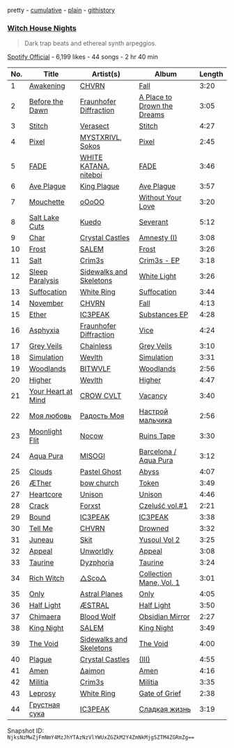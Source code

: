 pretty - [cumulative](/playlists/cumulative/7LBFMuT8Ool5VxAbDMWjtA.md) - [plain](/playlists/plain/7LBFMuT8Ool5VxAbDMWjtA) - [githistory](https://github.githistory.xyz/mackorone/spotify-playlist-archive/blob/main/playlists/plain/7LBFMuT8Ool5VxAbDMWjtA)

### [Witch House Nights](https://open.spotify.com/playlist/7LBFMuT8Ool5VxAbDMWjtA)

> Dark trap beats and ethereal synth arpeggios.

[Spotify Official](https://open.spotify.com/user/tj0g0uiiz4rscm97u8kuqyadv) - 6,199 likes - 44 songs - 2 hr 40 min

| No. | Title | Artist(s) | Album | Length |
|---|---|---|---|---|
| 1 | [Awakening](https://open.spotify.com/track/5rUSJdwvjQXRRzwwzXk4WI) | [CHVRN](https://open.spotify.com/artist/7rSykIe3Og1NMbIV6LOeVx) | [Fall](https://open.spotify.com/album/2cbjAJshqrtMfOfR7gSOif) | 3:20 |
| 2 | [Before the Dawn](https://open.spotify.com/track/588vIX446PBPjGyYk2sTgH) | [Fraunhofer Diffraction](https://open.spotify.com/artist/3s001vzLUM01WSssGvHhXA) | [A Place to Drown the Dreams](https://open.spotify.com/album/66McoXxes1kWgoeq3Tu660) | 3:05 |
| 3 | [Stitch](https://open.spotify.com/track/29G4BQoNMjCjvubV6rFiyg) | [Verasect](https://open.spotify.com/artist/0qGXgOeaVWc7PXMJzHMOHW) | [Stitch](https://open.spotify.com/album/7upH9zI0vpIsHl9sIT2Two) | 4:27 |
| 4 | [Pixel](https://open.spotify.com/track/0CDQpqpDFkbpHLHReZ3uuR) | [MYSTXRIVL](https://open.spotify.com/artist/5puIJpEBWYS37qD8TS8gZq), [Sokos](https://open.spotify.com/artist/74BcHC0oHVSwJySCVT8pz7) | [Pixel](https://open.spotify.com/album/1YlJV2vKkFCQQJjd2DLCXZ) | 2:45 |
| 5 | [FADE](https://open.spotify.com/track/7bhUywrgoZaEWXidXmx9bI) | [WHITE KATANA](https://open.spotify.com/artist/5OtyZM8MxtHrYqOPxetwji), [niteboi](https://open.spotify.com/artist/2Ue601Op6mLGMwrQYjAOSW) | [FADE](https://open.spotify.com/album/07jHrZSDK22RASyH0wR99s) | 3:46 |
| 6 | [Ave Plague](https://open.spotify.com/track/6qMVcqQtXBUsR1kQHIa2Qi) | [King Plague](https://open.spotify.com/artist/688qufssIBfmoD8BJxZD9Q) | [Ave Plague](https://open.spotify.com/album/19an75EnoqYFYS7vdbrvMe) | 3:57 |
| 7 | [Mouchette](https://open.spotify.com/track/3owLOMBJGYxACaBPOLS77x) | [oOoOO](https://open.spotify.com/artist/1f5Qv25dd6ldcXS9aKqDTi) | [Without Your Love](https://open.spotify.com/album/2wf11Rymw6luwP1XMdGGLO) | 3:20 |
| 8 | [Salt Lake Cuts](https://open.spotify.com/track/7phzoYdNfWHtu29bUU2Evu) | [Kuedo](https://open.spotify.com/artist/1SYQUJukd40ps4z6RT77rC) | [Severant](https://open.spotify.com/album/2TwjER8Vj4lqKpZ0g68NoD) | 5:12 |
| 9 | [Char](https://open.spotify.com/track/0jhxxEBzlvuDqAqV9i9Iuc) | [Crystal Castles](https://open.spotify.com/artist/7K3zpFXBvPcvzhj7zlGJdO) | [Amnesty \(I\)](https://open.spotify.com/album/03CgI5yzuOcyRkkDOyCazP) | 3:08 |
| 10 | [Frost](https://open.spotify.com/track/21L2I5THDWBMVhaM40vRFo) | [SALEM](https://open.spotify.com/artist/09CJcG6ndtL82D8x9VxaeT) | [Frost](https://open.spotify.com/album/21TA6tOn0BhFlW67cK7uDy) | 3:26 |
| 11 | [Salt](https://open.spotify.com/track/6ammoqYGt8Ofhj1tLd12Wq) | [Crim3s](https://open.spotify.com/artist/1ARDx2oCR7sJEjbnHsbbRU) | [Crim3s \- EP](https://open.spotify.com/album/3h1R5UVCRRkVMlGydV4Ytc) | 3:18 |
| 12 | [Sleep Paralysis](https://open.spotify.com/track/1uwzAmgnBBO5fi6N4JQnlt) | [Sidewalks and Skeletons](https://open.spotify.com/artist/48nHO1cuTbpx4ELhChsxX1) | [White Light](https://open.spotify.com/album/0Iq6APTGuGPe875jV0rIw2) | 3:26 |
| 13 | [Suffocation](https://open.spotify.com/track/3i0CTZmifPahTx3CSIx3LF) | [White Ring](https://open.spotify.com/artist/64AV09dDdCGBGv11QlGOJN) | [Suffocation](https://open.spotify.com/album/3ugtU0UeDrA5g5J6V4GHLW) | 3:44 |
| 14 | [November](https://open.spotify.com/track/0zZcMvnkj6FBBWWXF3cwxv) | [CHVRN](https://open.spotify.com/artist/7rSykIe3Og1NMbIV6LOeVx) | [Fall](https://open.spotify.com/album/2cbjAJshqrtMfOfR7gSOif) | 4:13 |
| 15 | [Ether](https://open.spotify.com/track/76DAkogdxJEPQnWk9kzewp) | [IC3PEAK](https://open.spotify.com/artist/3luonLzvSOxdU8ytCaEIK8) | [Substances EP](https://open.spotify.com/album/4oxqfZ4aQv4mIHf59W3X1S) | 4:28 |
| 16 | [Asphyxia](https://open.spotify.com/track/1efaNOKQVHof1w74x83RHu) | [Fraunhofer Diffraction](https://open.spotify.com/artist/3s001vzLUM01WSssGvHhXA) | [Vice](https://open.spotify.com/album/642uT502ud4QsY9ZLL4Vkh) | 4:24 |
| 17 | [Grey Veils](https://open.spotify.com/track/1lXbVK6pYYRxcDcBLaPME2) | [Chainless](https://open.spotify.com/artist/40lgCyfmz6zJKM0Ab2dHFi) | [Grey Veils](https://open.spotify.com/album/4j6yGm02EmhjmVoCwdGRJZ) | 3:10 |
| 18 | [Simulation](https://open.spotify.com/track/3ZEyIY5i9m86hJjF14UqvV) | [Wevlth](https://open.spotify.com/artist/5N7wAKV4HvGQj66w5HV4bD) | [Simulation](https://open.spotify.com/album/2jeK8ZALtJP3ZK9aR4mcmT) | 3:31 |
| 19 | [Woodlands](https://open.spotify.com/track/7oPl7r8kLdjpeXlWg7LDc1) | [BITWVLF](https://open.spotify.com/artist/7hAxi36lF6tUTw06MSrY2F) | [Woodlands](https://open.spotify.com/album/5Mgnaoc0bFOQThw2uYWIAR) | 2:56 |
| 20 | [Higher](https://open.spotify.com/track/0HHdsqqY9qbgUV0EstbDqU) | [Wevlth](https://open.spotify.com/artist/5N7wAKV4HvGQj66w5HV4bD) | [Higher](https://open.spotify.com/album/19CvZyxiBvd3dVzWpT5C10) | 4:47 |
| 21 | [Your Heart at Mind](https://open.spotify.com/track/3uniDSxZDaZe2mKIFWGqqf) | [CROW CVLT](https://open.spotify.com/artist/2lW6mrsfcujnwKb2dKWaNj) | [Vacancy](https://open.spotify.com/album/2H2VFjX8zeRRcx1JZdIR4u) | 3:40 |
| 22 | [Моя любовь](https://open.spotify.com/track/0cXCYCv1SL38Q5oSkNONvy) | [Радость Моя](https://open.spotify.com/artist/7p9Fl9DbB7mdSKcOOWA22J) | [Настрой мальчика](https://open.spotify.com/album/415HjS8iHMERp7eib3wxGA) | 2:56 |
| 23 | [Moonlight Flit](https://open.spotify.com/track/279fvscy31X441ZtoVb4BT) | [Nocow](https://open.spotify.com/artist/37fdkkiylsDkoVwyK7WvzK) | [Ruins Tape](https://open.spotify.com/album/3GNRY3C2HO8zIeTWPhiQww) | 3:30 |
| 24 | [Aqua Pura](https://open.spotify.com/track/1q7XA1Zq97bWjk7gGQHsvA) | [MISOGI](https://open.spotify.com/artist/778Snztf3N5DXp0kHGFl3g) | [Barcelona / Aqua Pura](https://open.spotify.com/album/2amjRXI6wUcO2rVfOoJql3) | 3:12 |
| 25 | [Clouds](https://open.spotify.com/track/7mZuQv7WRdRWIWibJoHYHn) | [Pastel Ghost](https://open.spotify.com/artist/06O23tLg0or676h8EEzH7W) | [Abyss](https://open.spotify.com/album/68UkuqIJb0Ob5EkCtry4x3) | 4:07 |
| 26 | [ÆTher](https://open.spotify.com/track/10Ng4NWeokDxuP6qTYKrpt) | [bow church](https://open.spotify.com/artist/57ZZR7YVR4IJPxEBUL6B8T) | [Token](https://open.spotify.com/album/24s2XYuhIrkWrw4q110Jya) | 3:49 |
| 27 | [Heartcore](https://open.spotify.com/track/5C1XqQFbO0QhVPFmQ9rYd0) | [Unison](https://open.spotify.com/artist/30usFtBUYUQkOPQMI8weaJ) | [Unison](https://open.spotify.com/album/2NXZFvWtRW7zX8OINi0BJN) | 4:46 |
| 28 | [Crack](https://open.spotify.com/track/3Y7lofH8yu5adzyGjqmblz) | [Forxst](https://open.spotify.com/artist/4t8zhFslMZ1y2XQo6uirep) | [Czeluść vol.\#1](https://open.spotify.com/album/6EtdZbUlVOG1VWs085iUog) | 2:21 |
| 29 | [Bound](https://open.spotify.com/track/34giTIlOrw3j8X08Lvl3kZ) | [IC3PEAK](https://open.spotify.com/artist/3luonLzvSOxdU8ytCaEIK8) | [IC3PEAK](https://open.spotify.com/album/0yE5Ldro2Q3m6mBeof5YB8) | 3:38 |
| 30 | [Tell Me](https://open.spotify.com/track/6IPEz83Ac62TEYhdzaodWl) | [CHVRN](https://open.spotify.com/artist/7rSykIe3Og1NMbIV6LOeVx) | [Drowned](https://open.spotify.com/album/47CQ1XuS58g6WhU1HW2lCM) | 3:32 |
| 31 | [Juneau](https://open.spotify.com/track/4oDzRMvDeIrwuwupp0iRQ3) | [Skit](https://open.spotify.com/artist/6ejpWdV51Wxr3azIpJXwoQ) | [Yusoul Vol 2](https://open.spotify.com/album/2CPyeGpMPRB20x5sEu4Hxa) | 3:25 |
| 32 | [Appeal](https://open.spotify.com/track/3imm0MMW7gLNRWs5W1pAEG) | [Unworldly](https://open.spotify.com/artist/0CVD1jYtPtW8sbOnPFxw0R) | [Appeal](https://open.spotify.com/album/2uN9Nh3yDRh9xstbEl0emy) | 3:08 |
| 33 | [Taurine](https://open.spotify.com/track/75bfH2B3aSMK6Z2ISCKG6B) | [Dyzphoria](https://open.spotify.com/artist/6SehYBqIfg08SBrc7Ydreg) | [Taurine](https://open.spotify.com/album/6j0fQM6QAoW2uOUJNjrxWG) | 3:24 |
| 34 | [Rich Witch](https://open.spotify.com/track/3PeVPWbYyMmqcZC4QkROKw) | [△Sco△](https://open.spotify.com/artist/3Hlp7o0Wfy8UpZ3mohj63k) | [Collection Mane, Vol\. 1](https://open.spotify.com/album/431rWNQFJiciYChVwRTkfN) | 3:01 |
| 35 | [Only](https://open.spotify.com/track/2hXllmgUWMnWvtU0miwALZ) | [Astral Planes](https://open.spotify.com/artist/2XyiQolWOpczm5A4osFLkE) | [Only](https://open.spotify.com/album/6BgnSVT9ANNbnmqUMbAJFo) | 4:05 |
| 36 | [Half Light](https://open.spotify.com/track/0XYmQ1Mb8rsQgfwGt3qfYq) | [ÆSTRAL](https://open.spotify.com/artist/0WH6jkqBDDzQYQx3jSuNgL) | [Half Light](https://open.spotify.com/album/462bl0Nj38csKPFAGjRY1E) | 3:50 |
| 37 | [Chimaera](https://open.spotify.com/track/3V2ALKqIqLmIvKwvzZvOQb) | [Blood Wolf](https://open.spotify.com/artist/7AK5frQb54wtKiwjHY4OmD) | [Obsidian Mirror](https://open.spotify.com/album/5uxmUMR9iapDxVuFthUeNo) | 2:27 |
| 38 | [King Night](https://open.spotify.com/track/1fQ7sTkoDooENKCu0u0U7a) | [SALEM](https://open.spotify.com/artist/09CJcG6ndtL82D8x9VxaeT) | [King Night](https://open.spotify.com/album/7kHch2Mc1guIeHbbTVz4Fc) | 3:49 |
| 39 | [The Void](https://open.spotify.com/track/7yF36rxyk8eJwPQVGfCMij) | [Sidewalks and Skeletons](https://open.spotify.com/artist/48nHO1cuTbpx4ELhChsxX1) | [The Void](https://open.spotify.com/album/4kx2AIsqHCu1Yqvi0RFPA2) | 4:00 |
| 40 | [Plague](https://open.spotify.com/track/3lfQVVHkh8vFPi7LraIlMR) | [Crystal Castles](https://open.spotify.com/artist/7K3zpFXBvPcvzhj7zlGJdO) | [\(III\)](https://open.spotify.com/album/1NIfkZIYVAO6vnfmFOilHc) | 4:55 |
| 41 | [Amen](https://open.spotify.com/track/200NBSoWbdGVyucC1yjBE2) | [∆aimon](https://open.spotify.com/artist/3jIi2szsFwzmJCtETr5SaH) | [Amen](https://open.spotify.com/album/6TVd5922MjjqiEWHHOwiXU) | 4:16 |
| 42 | [Militia](https://open.spotify.com/track/3cG8BLuNcxKBAY2NegWL2F) | [Crim3s](https://open.spotify.com/artist/1ARDx2oCR7sJEjbnHsbbRU) | [Militia](https://open.spotify.com/album/45CsIfZPYqaNRCoBb7huiO) | 3:35 |
| 43 | [Leprosy](https://open.spotify.com/track/6Fdhk6Xp0ER0mvftQPNBzU) | [White Ring](https://open.spotify.com/artist/64AV09dDdCGBGv11QlGOJN) | [Gate of Grief](https://open.spotify.com/album/2laic9BwkaHT1kXWrIt28p) | 2:38 |
| 44 | [Грустная сука](https://open.spotify.com/track/18hIrODUziu3KyUxeDKlcq) | [IC3PEAK](https://open.spotify.com/artist/3luonLzvSOxdU8ytCaEIK8) | [Сладкая жизнь](https://open.spotify.com/album/1x5XZhwID74j0tqkcU6hCy) | 3:19 |

Snapshot ID: `NjksNzMwZjFmNmY4MzJhYTAzNzVlYWUxZGZkM2Y4ZmNkMjg5ZTM4ZGRmZg==`
